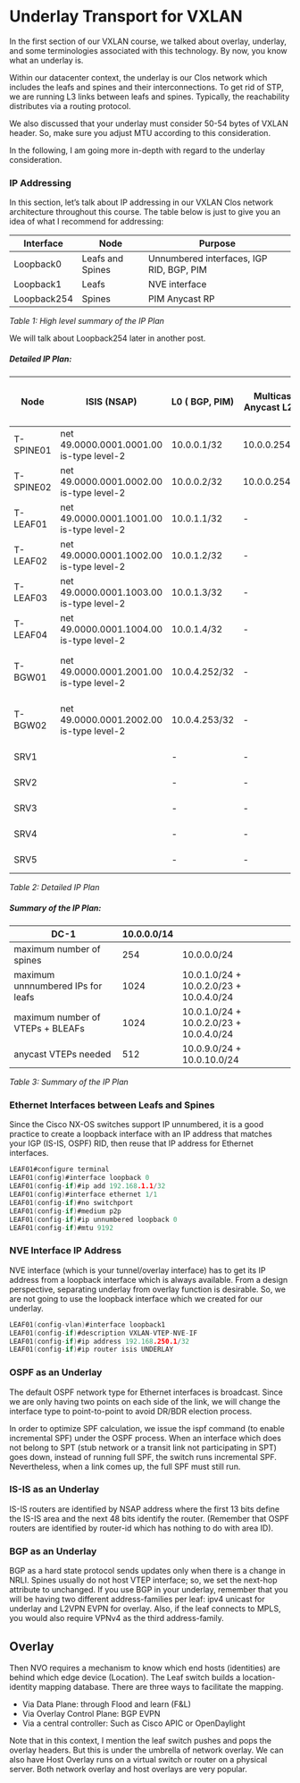 # Underlay Transport for VXLAN

In the first section of our VXLAN course, we talked about overlay, underlay, and some terminologies associated with this technology. By now, you know what an underlay is.

Within our datacenter context, the underlay is our Clos network which includes the leafs and spines and their interconnections. To get rid of STP, we are running L3 links between leafs and spines. Typically, the reachability distributes via a routing protocol.

We also discussed that your underlay must consider 50-54 bytes of VXLAN header. So, make sure you adjust MTU according to this consideration.

In the following, I am going more in-depth with regard to the underlay consideration.

### IP Addressing

In this section, let’s talk about IP addressing in our VXLAN Clos network architecture throughout this course. The table below is just to give you an idea of what I recommend for addressing:

| **Interface** | **Node**         | **Purpose**                              |
|---------------|------------------|------------------------------------------|
| Loopback0     | Leafs and Spines | Unnumbered interfaces, IGP RID, BGP, PIM |
| Loopback1     | Leafs            | NVE interface                            |
| Loopback254   | Spines           | PIM Anycast RP                           |

*Table 1: High level summary of the IP Plan*

We will talk about Loopback254 later in another post.


##### Detailed IP Plan:

| Node      | ISIS (NSAP)                                 | L0 ( BGP, PIM) | Multicast Anycast L254 | MultiSite Anycast IP L2 | Lo1 (NVE)     | vPC Anycast VTEP<br>Lo1 Secondary | vPC Keepalive<br>(MGMT) | VLAN 100 (VNI 20100)<br>SMENODE | VLAN 200 (VNI 20200)<br>SMENODE | L3VNI 23967<br>VRF SMENODE | Border Link                                          |
| --------- | ------------------------------------------- | -------------- | ---------------------- | ----------------------- | ------------- | --------------------------------- | ----------------------- | ------------------------------- | ------------------------------- | -------------------------- | ---------------------------------------------------- |
| T-SPINE01 | net 49.0000.0001.0001.00<br>is-type level-2 | 10.0.0.1/32    | 10.0.0.254/32          | \-                      | \-            | \-                                | 10.0.11.1/24            | \-                              | \-                              | \-                         |                                                      |
| T-SPINE02 | net 49.0000.0001.0002.00<br>is-type level-2 | 10.0.0.2/32    | 10.0.0.254/32          | \-                      | \-            | \-                                | 10.0.11.2/24            | \-                              | \-                              | \-                         |                                                      |
| T-LEAF01  | net 49.0000.0001.1001.00<br>is-type level-2 | 10.0.1.1/32    | \-                     | \-                      | 10.0.5.1/32   | 10.0.9.1/32                       | 10.0.12.1/24            | 10.0.100.254/24                 | 10.0.200.254/24                 | \-                         |                                                      |
| T-LEAF02  | net 49.0000.0001.1002.00<br>is-type level-2 | 10.0.1.2/32    | \-                     | \-                      | 10.0.5.2/32   | 10.0.9.1/32                       | 10.0.12.2/24            | 10.0.100.254/24                 | 10.0.200.254/24                 | \-                         |                                                      |
| T-LEAF03  | net 49.0000.0001.1003.00<br>is-type level-2 | 10.0.1.3/32    | \-                     | \-                      | 10.0.5.3/32   | 10.0.9.2/32                       | 10.0.12.3/24            | 10.0.100.254/24                 | 10.0.200.254/24                 | \-                         |                                                      |
| T-LEAF04  | net 49.0000.0001.1004.00<br>is-type level-2 | 10.0.1.4/32    | \-                     | \-                      | 10.0.5.4/32   | 10.0.9.2/32                       | 10.0.12.4/24            | 10.0.100.254/24                 | 10.0.200.254/24                 | \-                         |                                                      |
| T-BGW01   | net 49.0000.0001.2001.00<br>is-type level-2 | 10.0.4.252/32  | \-                     | 10.0.4.254.254/32       | 10.0.8.252/32 | 10.0.10.252/32                    | 10.0.12.5/24            | \-                              | \-                              | \-                         | 172.16.1.0/29 (AS-64600)<br>172.18.1.0/29 (AS-64800) |
| T-BGW02   | net 49.0000.0001.2002.00<br>is-type level-2 | 10.0.4.253/32  | \-                     | 10.0.4.254.254/32       | 10.0.8.253/32 | 10.0.10.252/32                    | 10.0.12.6/24            | \-                              | \-                              | \-                         | 172.16.1.8/29 (AS-64600)<br>172.18.1.8/29 (AS-64800) |
| SRV1      |                                             | \-             | \-                     |                         | \-            |                                   |                         | 10.0.100.11/24 GW: .254         | \-                              | \-                         |                                                      |
| SRV2      |                                             | \-             | \-                     |                         | \-            |                                   |                         | \-                              | 10.0.200.12/24 GW: .254         | \-                         |                                                      |
| SRV3      |                                             | \-             | \-                     |                         | \-            |                                   |                         | 10.0.100.13/24 GW: .254         | \-                              | \-                         |                                                      |
| SRV4      |                                             | \-             | \-                     |                         | \-            |                                   |                         | \-                              | 10.0.200.14/24 GW: .254         | \-                         |                                                      |
| SRV5      |                                             | \-             | \-                     |                         | \-            |                                   |                         | 10.0.100.15/24 GW: .254         | \-                              | \-                         |                                                      |

*Table 2: Detailed IP Plan*

##### Summary of the IP Plan:

|           **DC-1**             | **10.0.0.0/14** |                                         |
| --------------------------------- | --------------- | --------------------------------------- |
| maximum number of spines          | 254             | 10.0.0.0/24                             |
| maximum unnnumbered IPs for leafs | 1024            | 10.0.1.0/24 + 10.0.2.0/23 + 10.0.4.0/24 |
| maximum number of VTEPs + BLEAFs  | 1024            | 10.0.1.0/24 + 10.0.2.0/23 + 10.0.4.0/24 |
| anycast VTEPs needed              | 512             | 10.0.9.0/24 + 10.0.10.0/24              |

*Table 3: Summary of the IP Plan*

### Ethernet Interfaces between Leafs and Spines
Since the Cisco NX-OS switches support IP unnumbered, it is a good practice to create a loopback interface with an IP address that matches your IGP (IS-IS, OSPF) RID, then reuse that IP address for Ethernet interfaces.

```c
LEAF01#configure terminal 
LEAF01(config)#interface loopback 0
LEAF01(config-if)#ip add 192.168.1.1/32
LEAF01(config)#interface ethernet 1/1
LEAF01(config-if)#no switchport 
LEAF01(config-if)#medium p2p 
LEAF01(config-if)#ip unnumbered loopback 0
LEAF01(config-if)#mtu 9192
```
### NVE Interface IP Address

NVE interface (which is your tunnel/overlay interface) has to get its IP address from a loopback interface which is always available. From a design perspective, separating underlay from overlay function is desirable. So, we are not going to use the loopback interface which we created for our underlay.

```c
LEAF01(config-vlan)#interface loopback1
LEAF01(config-if)#description VXLAN-VTEP-NVE-IF
LEAF01(config-if)#ip address 192.168.250.1/32
LEAF01(config-if)#ip router isis UNDERLAY
```
### OSPF as an Underlay

The default OSPF network type for Ethernet interfaces is broadcast. Since we are only having two points on each side of the link, we will change the interface type to point-to-point to avoid DR/BDR election process.

In order to optimize SPF calculation, we issue the ispf command (to enable incremental SPF) under the OSPF process. When an interface which does not belong to SPT (stub network or a transit link not participating in SPT) goes down, instead of running full SPF, the switch runs incremental SPF. Nevertheless, when a link comes up, the full SPF must still run.

### IS-IS as an Underlay

IS-IS routers are identified by NSAP address where the first 13 bits define the IS-IS area and the next 48 bits identify the router. (Remember that OSPF routers are identified by router-id which has nothing to do with area ID).

### BGP as an Underlay

BGP as a hard state protocol sends updates only when there is a change in NRLI. Spines usually do not host VTEP interface; so, we set the next-hop attribute to unchanged. If you use BGP in your underlay, remember that you will be having two different address-families per leaf: ipv4 unicast for underlay and L2VPN EVPN for overlay. Also, if the leaf connects to MPLS, you would also require VPNv4 as the third address-family.

## Overlay

Then NVO requires a mechanism to know which end hosts (identities) are behind which edge device (Location). The Leaf switch builds a location-identity mapping database. There are three ways to facilitate the mapping.
  * Via Data Plane: through Flood and learn (F&L)
  * Via Overlay Control Plane: BGP EVPN
  * Via a central controller: Such as Cisco APIC or OpenDaylight

Note that in this context, I mention the leaf switch pushes and pops the overlay headers. But this is under the umbrella of network overlay. We can also have Host Overlay runs on a virtual switch or router on a physical server. Both network overlay and host overlays are very popular.